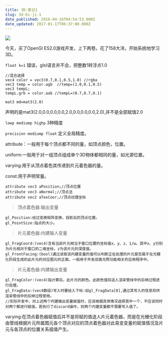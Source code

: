 ```yaml
---
title: 3D-笔记1
slug: 3d-bi-ji-1
date_published: 2016-04-16T04:54:53.000Z
date_updated: 2017-01-17T06:37:00.000Z
---
```


![](/content/images/2016/04/_-78-M--ZL-OTOP-S8W5Q-S.jpg)

今天，买了OpenGl ES2.0游戏开发，上下两卷。花了158大洋。开始系统地学习3D。

`float k=1` 错误，glsl语言并不会，把整数1转浮点1.0

    //混合选择
    vec4 color = vec3(0.7,0.1,0.5,1.0) //rgba  
    vec3 temp = color.agb  //temp=(1.0,0.1,0.5)  
    vec3 tempL;  
    tempL.grb = color.aab //tempL=(0.7,0.7,0.1)  
    

`mat3 md=mat3(2.0)`

声明的是mat3(2.0,0.0,0.0,0.0,2.0,0.0,0.0,0.0,2.0),并不是全部赋值2.0

`lowp mediump highp` 3种精度

`precision mediump float` 定义全局精度。

attribute：一般用于每个顶点都不同的量，如顶点颜色，位置。

uniform:一般用于对一组顶点组成单个3D物体都相同的量，如光源位置。

varying:用于从顶点着色其传递到片元着色器的量。

const:用于声明常量。

    attribute vec3 aPosition;//顶点位置  
    attribute vec3 aNormal;//顶点法  
    attribute vec2 aTexCoor;//顶点纹理坐标  
    

> 顶点着色器:输出变量

    gl_Position:经过变换矩阵变换，投影后的顶点位置。  
    gl_PointSize:指点的大小。  
    

> 片元着色器:内建输人变量

    gl_FragCoord:(vec4)含有当前片元相当于窗口位置的坐标值x、y、z、1/w。其中x、y分别为片元相对于窗口的二维坐标，z为该片元的深度值。  
    gl_FrontFacing:(bool)通过读取该内建变量的值可以判断正在处理的片元是否属于在光栅化阶段生成的此片元的对应图元的正面。一般用于开发双面光照功能相关的应用程序中。 
    

> 片元着色器:内建输出变量

    gl_FragColor:(vec4)指计算后，此片元的颜色。此颜色值将送人渲染管线中的后继过程进行处理。  
    gl_FragData:(vec4数组)写入时要给入下标:如gl_FragData[0],通过其写入的信息将供渲染管线中的后继过程使用。  
    //实际开发中，对上述两个内建输出变量赋值时，应该根据具体情况选择其中一个，不应该同时对两个都进行赋值，若执行了discard操作，则两个内建变量都不需要写入值了。
    

varying:在顶点着色器赋值后并不是将赋的值送人片元着色器，而是在光栅化阶段由管线根据片元所属图元各个顶点对应的顶点着色器对此易变变量的赋值情况及片元与各顶点的位置关系插值产生。
